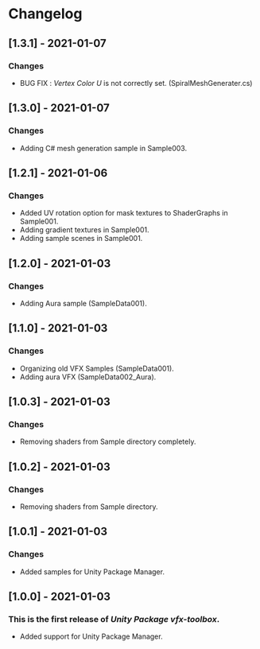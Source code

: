# Changelog

## [1.3.1] - 2021-01-07
### Changes
- BUG FIX : *Vertex Color U* is not correctly set. (SpiralMeshGenerater.cs)

## [1.3.0] - 2021-01-07
### Changes
- Adding C# mesh generation sample in Sample003.

## [1.2.1] - 2021-01-06
### Changes
- Added UV rotation option for mask textures to ShaderGraphs in Sample001.
- Adding gradient textures in Sample001. 
- Adding sample scenes in Sample001.

## [1.2.0] - 2021-01-03
### Changes
- Adding Aura sample (SampleData001). 

## [1.1.0] - 2021-01-03
### Changes
- Organizing old VFX Samples (SampleData001). 
- Adding aura VFX (SampleData002_Aura).

## [1.0.3] - 2021-01-03
### Changes
- Removing shaders from Sample directory completely. 

## [1.0.2] - 2021-01-03
### Changes
- Removing shaders from Sample directory.

## [1.0.1] - 2021-01-03
### Changes
- Added samples for Unity Package Manager.

## [1.0.0] - 2021-01-03
### This is the first release of *Unity Package vfx-toolbox*.
- Added support for Unity Package Manager.